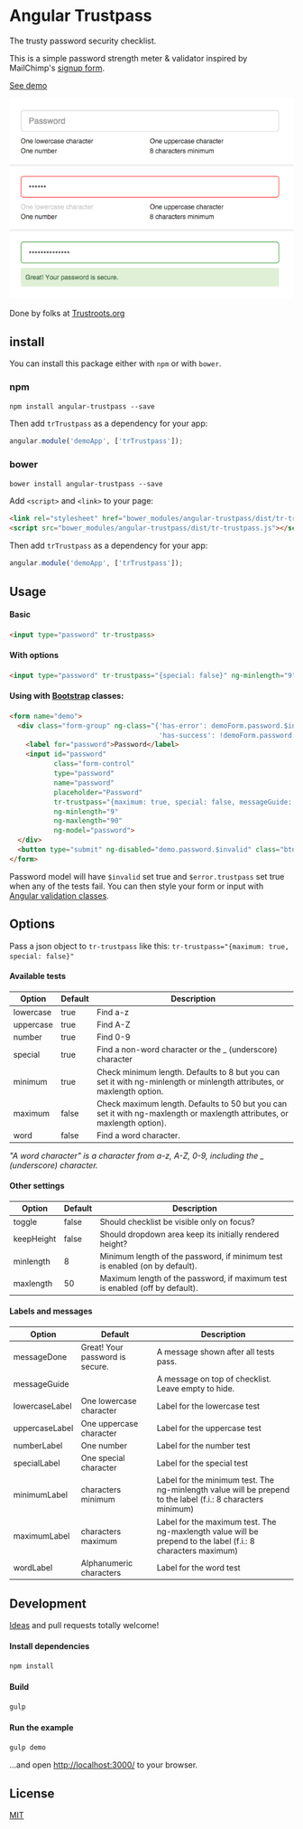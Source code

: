 # Angular Trustpass

The trusty password security checklist.

This is a simple password strength meter & validator inspired by MailChimp's [signup form](https://login.mailchimp.com/signup/).

[See demo](https://trustroots.github.io/trustpass)

![Screenshot](./docs/screenshot.png)

Done by folks at [Trustroots.org](https://www.trustroots.org/)

## install

You can install this package either with `npm` or with `bower`.

### npm

```shell
npm install angular-trustpass --save
```

Then add `trTrustpass` as a dependency for your app:

```javascript
angular.module('demoApp', ['trTrustpass']);
```

### bower

```shell
bower install angular-trustpass --save
```

Add `<script>` and `<link>` to your page:
```html
<link rel="stylesheet" href="bower_modules/angular-trustpass/dist/tr-trustpass.css">
<script src="bower_modules/angular-trustpass/dist/tr-trustpass.js"></script>
```

Then add `trTrustpass` as a dependency for your app:

```javascript
angular.module('demoApp', ['trTrustpass']);
```

## Usage

#### Basic

```html
<input type="password" tr-trustpass>
```

#### With options

```html
<input type="password" tr-trustpass="{special: false}" ng-minlength="9">
```

#### Using with [Bootstrap](http://getbootstrap.com/) classes:

```html
<form name="demo">
  <div class="form-group" ng-class="{'has-error': demoForm.password.$invalid && demoForm.password.$dirty,
                                     'has-success': !demoForm.password.$invalid && demoForm.password.$dirty}">
    <label for="password">Password</label>
    <input id="password"
           class="form-control"
           type="password"
           name="password"
           placeholder="Password"
           tr-trustpass="{maximum: true, special: false, messageGuide: 'Make sure your password meets these requirements:'}"
           ng-minlength="9"
           ng-maxlength="90"
           ng-model="password">
  </div>
  <button type="submit" ng-disabled="demo.password.$invalid" class="btn btn-primary">Sign in</button>
</form>
```

Password model will have `$invalid` set true and `$error.trustpass` set true when any of the tests fail. You can then style your form or input with [Angular validation classes](https://docs.angularjs.org/guide/forms#using-css-classes).

## Options

Pass a json object to `tr-trustpass` like this: `tr-trustpass="{maximum: true, special: false}"`

#### Available tests

| **Option** | Default | Description                                                                                                               |
|------------|---------|---------------------------------------------------------------------------------------------------------------------------|
| lowercase  | true    | Find a-z                                                                                                                  |
| uppercase  | true    | Find A-Z                                                                                                                  |
| number     | true    | Find 0-9                                                                                                                  |
| special    | true    | Find a non-word character or the _ (underscore) character                                                                 |
| minimum    | true    | Check minimum length. Defaults to 8 but you can set it with ng-minlength or minlength attributes, or maxlength option.    |
| maximum    | false   | Check maximum length. Defaults to 50 but you can set it with ng-maxlength or maxlength attributes, or maxlength option). |
| word       | false   | Find a word character.

*"A word character" is a character from a-z, A-Z, 0-9, including the _ (underscore) character.*

#### Other settings

| **Option**   | Default                                         | Description                                                                  |
|--------------|-------------------------------------------------|------------------------------------------------------------------------------|
| toggle       | false                                           | Should checklist be visible only on focus?                                   |
| keepHeight   | false                                           | Should dropdown area keep its initially rendered height?                     |
| minlength    | 8                                               | Minimum length of the password, if minimum test is enabled (on by default).  |
| maxlength    | 50                                              | Maximum length of the password, if maximum test is enabled (off by default). |

#### Labels and messages

| **Option**      | Default                                         | Description                                                                                                         |
|-----------------|-------------------------------------------------|---------------------------------------------------------------------------------------------------------------------|
| messageDone     | Great! Your password is secure.                 | A message shown after all tests pass.                                                                               |
| messageGuide    |                                                 | A message on top of checklist. Leave empty to hide.                                                                 |
| lowercaseLabel  | One lowercase character                         | Label for the lowercase test                                                                                        |
| uppercaseLabel  | One uppercase character                         | Label for the uppercase test                                                                                        |
| numberLabel     | One number                                      | Label for the number test                                                                                           |
| specialLabel    | One special character                           | Label for the special test                                                                                          |
| minimumLabel    | characters minimum                              | Label for the minimum test. The ng-minlength value will be prepend to the label (f.i.: 8 characters minimum)        |
| maximumLabel    | characters maximum                              | Label for the maximum test. The ng-maxlength value will be prepend to the label (f.i.: 8 characters maximum)        |
| wordLabel       | Alphanumeric characters                         | Label for the word test                                                                                             |

## Development

[Ideas](https://github.com/Trustroots/trustpass/issues) and pull requests totally welcome!

#### Install dependencies

```bash
npm install
```

#### Build

```bash
gulp
```

#### Run the example

```bash
gulp demo
```
...and open [http://localhost:3000/](http://localhost:3000/) to your browser.

## License

[MIT](LICENSE.md)
